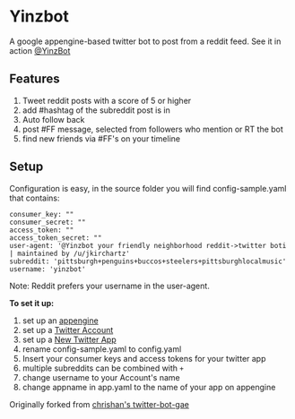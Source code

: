 Yinzbot
==========

A google appengine-based twitter bot to post from a reddit feed.
See it in action [@YinzBot](http://twitter.com/YinzBot)

Features
----------
1. Tweet reddit posts with a score of 5 or higher
1. add #hashtag of the subreddit post is in
1. Auto follow back
1. post #FF message, selected from followers who mention or RT the bot
1. find new friends via #FF's on your timeline

Setup
----------
Configuration is easy, in the source folder you will find config-sample.yaml that contains:

    consumer_key: ""
    consumer_secret: ""
    access_token: ""
    access_token_secret: ""
    user-agent: '@Yinzbot your friendly neighborhood reddit->twitter boti | maintained by /u/jkirchartz'
    subreddit: 'pittsburgh+penguins+buccos+steelers+pittsburghlocalmusic'
    username: 'yinzbot'

Note: Reddit prefers your username in the user-agent.

__To set it up:__

1. set up an [appengine](https://appengine.google.com/)
1. set up a [Twitter Account](https://twitter.com)
1. set up a [New Twitter App](https://dev.twitter.com/apps/new)
1. rename config-sample.yaml to config.yaml
1. Insert your consumer keys and access tokens for your twitter app
1. multiple subreddits can be combined with `+`
1. change username to your Account's name
1. change appname in app.yaml to the name of your app on appengine

Originally forked from [chrishan's twitter-bot-gae](https://github.com/chrishan/twitter-bot-gae/tree/0b6043e05d8069a0ed9b7b18e91341e90a041fd6)
